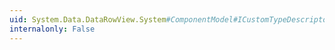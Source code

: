```yaml
---
uid: System.Data.DataRowView.System#ComponentModel#ICustomTypeDescriptor#GetClassName
internalonly: False
---
```

